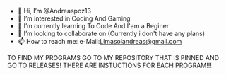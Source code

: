 - 👋 Hi, I’m @Andreaspoz13
- 👀 I’m interested in Coding And Gaming
- 🌱 I’m currently learning To Code And I'am a Beginer
- 💞️ I’m looking to collaborate on (Currently i don't have any plans)
- 📫 How to reach me: e-Mail:Limasolandreas@gmail.com

<!---
Andreaspoz13/Andreaspoz13 is a ✨ special ✨ repository because its `README.md` (this file) appears on your GitHub profile.
You can click the Preview link to take a look at your changes.
--->

TO FIND MY PROGRAMS GO TO MY REPOSITORY THAT IS PINNED AND GO TO RELEASES! THERE ARE INSTUCTIONS FOR EACH PROGRAM!!!
